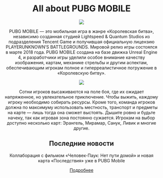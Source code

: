 <html>
  <header>
    <h1> All about PUBG MOBILE </h1>
    <img src="https://i.playground.ru/p/4Tm2MoPsPf4fbCuCpnWvhA.jpeg"/>
    <p> PUBG MOBILE — это мобильная игра в жанре «Королевская битва», независимо созданная студией Lightspeed & Quantum Studios из подразделения Tencent Game и получившая официальную лицензию PLAYERUNKNOWN’S BATTLEGROUNDS. Мировой релиз игры состоялся в марте 2018 года. PUBG MOBILE создана на базе движка Unreal Engine 4, и разработчики игры уделили особое внимание качеству изображения, картам, механике стрельбы и другим аспектам, обеспечивающим игрокам полное и гиперреалистичное погружение в «Королевскую битву».</p>
    <img src="https://i.ytimg.com/vi/NMn3-9jwqeM/maxresdefault.jpg"/>
<p> Сотни игроков высаживаются на поле боя, где их ожидает напряженное, но увлекательное приключение. Чтобы выжить, каждому игроку необходимо собирать ресурсы. Кроме того, команда игроков должна по максимуму использовать местность, транспорт и предметы на карте — лишь тогда она сможет выстоять. Дышите ровно и будьте начеку, так как игровая зона постоянно сужается. Игрокам на выбор доступно несколько карт: Эрангель, Мирамар, Санук, Ливик и многие другие.</p>
    <h2> Последние новости </h2>
    <p> Коллаборация с фильмом «Человек-Паук: Нет пути домой» и новая карта «Последствия» уже в PUBG Mobile </p>
    <a href="https://mmo13.ru/news/post-19076"/> Подробнее </a>
  </header>
  </html>
